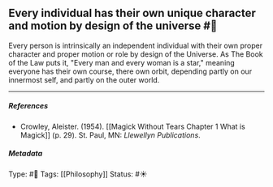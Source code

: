 ## Every individual has their own unique character and motion by design of the universe #🧠 

Every person is intrinsically an independent individual with their own proper character and proper motion or role by design of the Universe. As The Book of the Law puts it, "Every man and every woman is a star," meaning everyone has their own course, there own orbit, depending partly on our innermost self, and partly on the outer world.

___

##### References

- Crowley, Aleister. (1954). [[Magick Without Tears Chapter 1 What is Magick]] (p. 29). St. Paul, MN: _Llewellyn Publications_.

##### Metadata

Type: #🔴 
Tags: [[Philosophy]]
Status: #☀️ ️